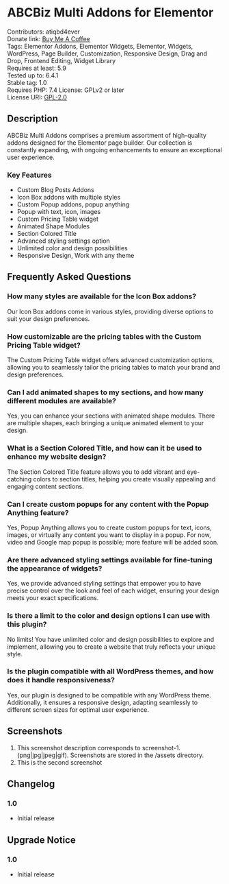 # ABCBiz Multi Addons for Elementor
Contributors: atiqbd4ever\
Donate link: [Buy Me A Coffee](https://www.paypal.com/donate/?hosted_button_id=AFMAVLDRP26K4)  
Tags: Elementor Addons, Elementor Widgets, Elementor, Widgets, WordPress, Page Builder, Customization, Responsive Design, Drag and Drop, Frontend Editing, Widget Library\
Requires at least: 5.9  
Tested up to: 6.4.1  
Stable tag: 1.0  
Requires PHP: 7.4
License: GPLv2 or later  
License URI: [GPL-2.0](https://www.gnu.org/licenses/gpl-2.0.html)

## Description
ABCBiz Multi Addons comprises a premium assortment of high-quality addons designed for the Elementor page builder. Our collection is constantly expanding, with ongoing enhancements to ensure an exceptional user experience.

### Key Features
- Custom Blog Posts Addons
- Icon Box addons with multiple styles
- Custom Popup addons, popup anything
- Popup with text, icon, images
- Custom Pricing Table widget
- Animated Shape Modules
- Section Colored Title
- Advanced styling settings option
- Unlimited color and design possibilities
- Responsive Design, Work with any theme

## Frequently Asked Questions

### How many styles are available for the Icon Box addons?
Our Icon Box addons come in various styles, providing diverse options to suit your design preferences.

### How customizable are the pricing tables with the Custom Pricing Table widget?
The Custom Pricing Table widget offers advanced customization options, allowing you to seamlessly tailor the pricing tables to match your brand and design preferences.

### Can I add animated shapes to my sections, and how many different modules are available?
Yes, you can enhance your sections with animated shape modules. There are multiple shapes, each bringing a unique animated element to your design.

### What is a Section Colored Title, and how can it be used to enhance my website design?
The Section Colored Title feature allows you to add vibrant and eye-catching colors to section titles, helping you create visually appealing and engaging content sections.

### Can I create custom popups for any content with the Popup Anything feature?
Yes, Popup Anything allows you to create custom popups for text, icons, images, or virtually any content you want to display in a popup. For now, video and Google map popup is possible; more feature will be added soon.

### Are there advanced styling settings available for fine-tuning the appearance of widgets?
Yes, we provide advanced styling settings that empower you to have precise control over the look and feel of each widget, ensuring your design meets your exact specifications.

### Is there a limit to the color and design options I can use with this plugin?
No limits! You have unlimited color and design possibilities to explore and implement, allowing you to create a website that truly reflects your unique style.

### Is the plugin compatible with all WordPress themes, and how does it handle responsiveness?
Yes, our plugin is designed to be compatible with any WordPress theme. Additionally, it ensures a responsive design, adapting seamlessly to different screen sizes for optimal user experience.

## Screenshots

1. This screenshot description corresponds to screenshot-1.(png|jpg|jpeg|gif). Screenshots are stored in the /assets directory.
2. This is the second screenshot

## Changelog

### 1.0
- Initial release

## Upgrade Notice

### 1.0
- Initial release
